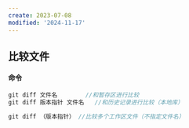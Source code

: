 ```yaml
---
create: 2023-07-08
modified: '2024-11-17'
---
```


## 比较文件

#### 命令

```c
git diff 文件名		//和暂存区进行比较
git diff 版本指针 文件名	//和历史记录进行比较（本地库）
```

```c
git diff （版本指针）	//比较多个工作区文件（不指定文件名）
```
